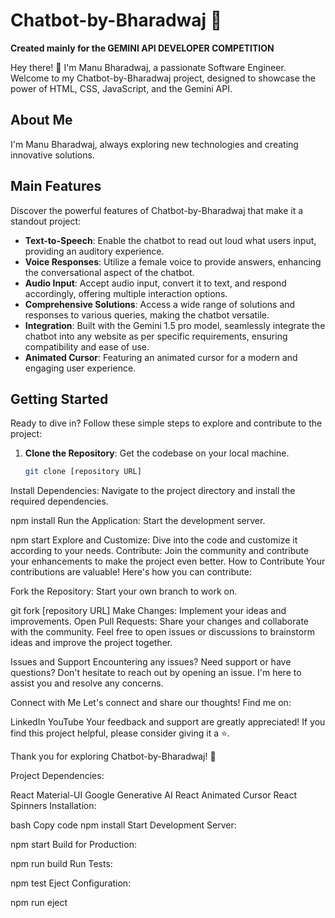 # Chatbot-by-Bharadwaj 🚀

**Created mainly for the GEMINI API DEVELOPER COMPETITION**

Hey there! 👋 I'm Manu Bharadwaj, a passionate Software Engineer. Welcome to my Chatbot-by-Bharadwaj project, designed to showcase the power of HTML, CSS, JavaScript, and the Gemini API.

## About Me
I'm Manu Bharadwaj, always exploring new technologies and creating innovative solutions.

## Main Features

Discover the powerful features of Chatbot-by-Bharadwaj that make it a standout project:

- **Text-to-Speech**: Enable the chatbot to read out loud what users input, providing an auditory experience.
- **Voice Responses**: Utilize a female voice to provide answers, enhancing the conversational aspect of the chatbot.
- **Audio Input**: Accept audio input, convert it to text, and respond accordingly, offering multiple interaction options.
- **Comprehensive Solutions**: Access a wide range of solutions and responses to various queries, making the chatbot versatile.
- **Integration**: Built with the Gemini 1.5 pro model, seamlessly integrate the chatbot into any website as per specific requirements, ensuring compatibility and ease of use.
- **Animated Cursor**: Featuring an animated cursor for a modern and engaging user experience.

## Getting Started
Ready to dive in? Follow these simple steps to explore and contribute to the project:
1. **Clone the Repository**: Get the codebase on your local machine.
   ```bash
   git clone [repository URL]
Install Dependencies: Navigate to the project directory and install the required dependencies.

npm install
Run the Application: Start the development server.

npm start
Explore and Customize: Dive into the code and customize it according to your needs.
Contribute: Join the community and contribute your enhancements to make the project even better.
How to Contribute
Your contributions are valuable! Here's how you can contribute:

Fork the Repository: Start your own branch to work on.

git fork [repository URL]
Make Changes: Implement your ideas and improvements.
Open Pull Requests: Share your changes and collaborate with the community.
Feel free to open issues or discussions to brainstorm ideas and improve the project together.

Issues and Support
Encountering any issues? Need support or have questions? Don't hesitate to reach out by opening an issue. I'm here to assist you and resolve any concerns.

Connect with Me
Let's connect and share our thoughts! Find me on:

LinkedIn
YouTube
Your feedback and support are greatly appreciated! If you find this project helpful, please consider giving it a ⭐️.

Thank you for exploring Chatbot-by-Bharadwaj! 🌟

Project Dependencies:

React
Material-UI
Google Generative AI
React Animated Cursor
React Spinners
Installation:

bash
Copy code
npm install
Start Development Server:

npm start
Build for Production:

npm run build
Run Tests:

npm test
Eject Configuration:

npm run eject

